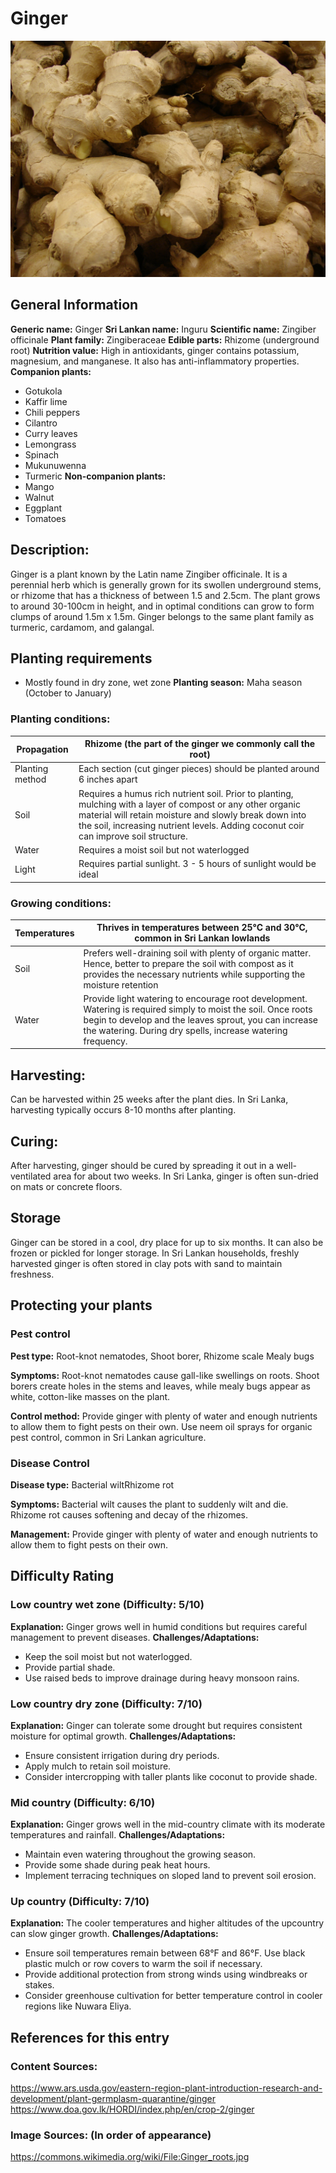 # Ginger
![Ginger.jpg](../../assets/images/Ginger.jpg "Forest & Kim Starr, CC BY 3.0 US <https://creativecommons.org/licenses/by/3.0/us/deed.en>, via Wikimedia Commons")

## General Information
**Generic name:** Ginger
**Sri Lankan name:** Inguru
**Scientific name:** Zingiber officinale
**Plant family:** Zingiberaceae
**Edible parts:** Rhizome (underground root)
**Nutrition value:** High in antioxidants, ginger contains potassium, magnesium, and manganese. It also has anti-inflammatory properties.
**Companion plants:**
- <update>Gotukola</update>
- Kaffir lime
- Chili peppers
- Cilantro
- <update>Curry leaves</update>
- Lemongrass
- Spinach
- <update>Mukunuwenna</update>
- Turmeric
**Non-companion plants:**
- <update>Mango</update>
- Walnut
- Eggplant
- Tomatoes

## Description:
Ginger is a plant known by the Latin name Zingiber officinale. It is a perennial herb which is generally grown for its swollen underground stems, or rhizome that has a thickness of between 1.5 and 2.5cm. The plant grows to around 30-100cm in height, and in optimal conditions can grow to form clumps of around 1.5m x 1.5m. Ginger belongs to the same plant family as turmeric, cardamom, and galangal.

## Planting requirements
- Mostly found in dry zone, wet zone
**Planting season:** <update>Maha season (October to January)</update>

### Planting conditions:
| **Propagation** | Rhizome (the part of the ginger we commonly call the root) |
|----|----|
| Planting method | Each section (cut ginger pieces) should be planted around 6 inches apart |
| Soil | Requires a humus rich nutrient soil. Prior to planting, mulching with a layer of compost or any other organic material will retain moisture and slowly break down into the soil, increasing nutrient levels. <update>Adding coconut coir can improve soil structure.</update> |
| Water | Requires a moist soil but not waterlogged |
| Light | Requires partial sunlight. 3 - 5 hours of sunlight would be ideal |

### Growing conditions:

| **Temperatures** | <update>Thrives in temperatures between 25°C and 30°C, common in Sri Lankan lowlands</update> |
|----|----|
| Soil | Prefers well-draining soil with plenty of organic matter. Hence, better to prepare the soil with compost as it provides the necessary nutrients while supporting the moisture retention |
| Water | Provide light watering to encourage root development. Watering is required simply to moist the soil. Once roots begin to develop and the leaves sprout, you can increase the watering. <update>During dry spells, increase watering frequency.</update> |

## Harvesting:
Can be harvested within 25 weeks after the plant dies. <update>In Sri Lanka, harvesting typically occurs 8-10 months after planting.</update>

## Curing:
<update>After harvesting, ginger should be cured by spreading it out in a well-ventilated area for about two weeks. In Sri Lanka, ginger is often sun-dried on mats or concrete floors.</update>

## Storage
<update>Ginger can be stored in a cool, dry place for up to six months. It can also be frozen or pickled for longer storage. In Sri Lankan households, freshly harvested ginger is often stored in clay pots with sand to maintain freshness.</update>

## Protecting your plants
### Pest control
**Pest type:** Root-knot nematodes, Shoot borer, Rhizome scale <update>Mealy bugs</update>

**Symptoms:** Root-knot nematodes cause gall-like swellings on roots. Shoot borers create holes in the stems and leaves, while <update>mealy bugs appear as white, cotton-like masses on the plant.</update>

**Control method:** Provide ginger with plenty of water and enough nutrients to allow them to fight pests on their own. <update>Use neem oil sprays for organic pest control, common in Sri Lankan agriculture.</update>

### Disease Control
**Disease type:** Bacterial wilt<update>Rhizome rot</update>

**Symptoms:** <update>Bacterial wilt causes the plant to suddenly wilt and die. Rhizome rot causes softening and decay of the rhizomes.</update>

**Management:** Provide ginger with plenty of water and enough nutrients to allow them to fight pests on their own.

## Difficulty Rating
### Low country wet zone (Difficulty: 5/10)
**Explanation:** Ginger grows well in humid conditions but requires careful management to prevent diseases.
**Challenges/Adaptations:**
- Keep the soil moist but not waterlogged.
- Provide partial shade.
- <update>Use raised beds to improve drainage during heavy monsoon rains.</update>

### Low country dry zone (Difficulty: 7/10)
**Explanation:** Ginger can tolerate some drought but requires consistent moisture for optimal growth.
**Challenges/Adaptations:**
- Ensure consistent irrigation during dry periods.
- Apply mulch to retain soil moisture.
- <update>Consider intercropping with taller plants like coconut to provide shade.</update>

### Mid country (Difficulty: 6/10)
**Explanation:** Ginger grows well in the mid-country climate with its moderate temperatures and rainfall.
**Challenges/Adaptations:**
- Maintain even watering throughout the growing season.
- Provide some shade during peak heat hours.
- <update>Implement terracing techniques on sloped land to prevent soil erosion.</update>

### Up country (Difficulty: 7/10)
**Explanation:** The cooler temperatures and higher altitudes of the upcountry can slow ginger growth.
**Challenges/Adaptations:**
- Ensure soil temperatures remain between 68°F and 86°F. Use black plastic mulch or row covers to warm the soil if necessary.
- Provide additional protection from strong winds using windbreaks or stakes.
- <update>Consider greenhouse cultivation for better temperature control in cooler regions like Nuwara Eliya.</update>

## References for this entry
### Content Sources:
https://www.ars.usda.gov/eastern-region-plant-introduction-research-and-development/plant-germplasm-quarantine/ginger
<update>https://www.doa.gov.lk/HORDI/index.php/en/crop-2/ginger</update>

### Image Sources: (In order of appearance)
https://commons.wikimedia.org/wiki/File:Ginger_roots.jpg